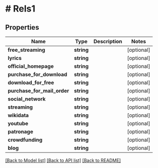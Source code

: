 # # Rels1

## Properties

Name | Type | Description | Notes
------------ | ------------- | ------------- | -------------
**free_streaming** | **string** |  | [optional]
**lyrics** | **string** |  | [optional]
**official_homepage** | **string** |  | [optional]
**purchase_for_download** | **string** |  | [optional]
**download_for_free** | **string** |  | [optional]
**purchase_for_mail_order** | **string** |  | [optional]
**social_network** | **string** |  | [optional]
**streaming** | **string** |  | [optional]
**wikidata** | **string** |  | [optional]
**youtube** | **string** |  | [optional]
**patronage** | **string** |  | [optional]
**crowdfunding** | **string** |  | [optional]
**blog** | **string** |  | [optional]

[[Back to Model list]](../../README.md#models) [[Back to API list]](../../README.md#endpoints) [[Back to README]](../../README.md)
